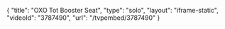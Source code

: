 {
    "title": "OXO Tot Booster Seat",
    "type": "solo",
    "layout": "iframe-static",
    "videoId": "3787490",
    "url": "\/tvpembed\/3787490"
}